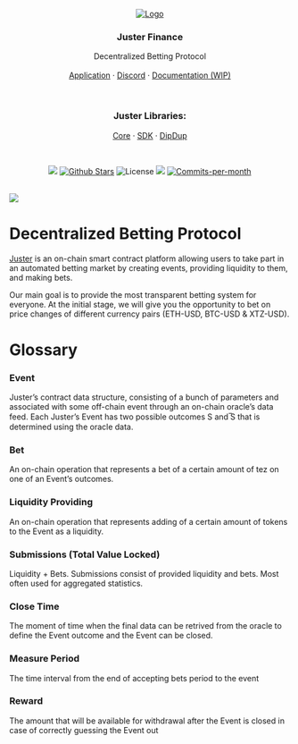 <p align="center">
  <a href="https://app.juster.fi/"><img src="https://i.imgur.com/KVgm2G0.png" alt="Logo"></a>

  <h3 align="center">Juster Finance</h3>
  <p align="center">
    Decentralized Betting Protocol
    <br />
    <br />
    <a href="https://app.juster.fi/">Application</a>
    ·
    <a href="https://discord.gg/FeGDCkHhnB">Discord</a>
    ·
    <a href="https://app.juster.fi/docs">Documentation (WIP)</a>
  </p>
</p>

<br />

<p align="center">
  <h3 align="center">Juster Libraries:</h3>
  <p align="center">
    <a href="https://github.com/juster-finance/juster-core">Core</a>
    ·
    <a href="https://github.com/juster-finance/juster-sdk">SDK</a>
    ·
    <a href="https://github.com/juster-finance/juster-dipdup">DipDup</a>
  </p>
</p>


<br />

<p align="center">
  <img src="https://img.shields.io/badge/Release-1.0%3A%20Mainnet%20Lanuch-red"/>
  <a href="hhttps://github.com/best-lucky1030/Juster-App/stargazers"><img src="https://img.shields.io/github/stars/juster-finance/juster-app" alt="Github Stars"></a>
  <img src="https://img.shields.io/badge/License-MIT-green" alt="License">
  <a href="hhttps://github.com/best-lucky1030/Juster-App/issues"><img src="https://img.shields.io/github/issues-raw/juster-finance/juster-app"/></a>
  <a href="hhttps://github.com/best-lucky1030/Juster-App/pulse"><img src="https://img.shields.io/github/commit-activity/m/juster-finance/juster-app" alt="Commits-per-month"></a>
</p>

<br/>

<img src="https://i.imgur.com/xhWvft1.png">

<br/>

# Decentralized Betting Protocol

[Juster](https://app.juster.fi) is an on-chain smart contract platform
allowing users to take part in an automated betting market by
creating events, providing liquidity to them, and making bets. 

Our main goal is to provide the most transparent betting system for everyone. At the initial stage, we will give you the opportunity to bet on price changes of different currency pairs (ETH-USD, BTC-USD & XTZ-USD).

# Glossary

### Event
Juster’s contract data structure, consisting of a bunch of parameters and associated with some off-chain event through an on-chain oracle’s data feed. Each Juster’s Event has two possible outcomes S and ̅S that is determined using the oracle data.

### Bet
An on-chain operation that represents a bet of a certain amount of tez on one of an Event’s outcomes.

### Liquidity Providing
An on-chain operation that represents adding of a certain amount of tokens to the Event as a liquidity.

### Submissions (Total Value Locked)
Liquidity + Bets. Submissions consist of provided liquidity and bets. Most often used for aggregated statistics.

### Close Time
The moment of time when the final data can be retrived from the oracle to define the Event outcome and the Event can be closed.

### Measure Period
The time interval from the end of accepting bets period to the event 

### Reward
The amount that will be available for withdrawal after the Event is closed in case of correctly guessing the Event out
